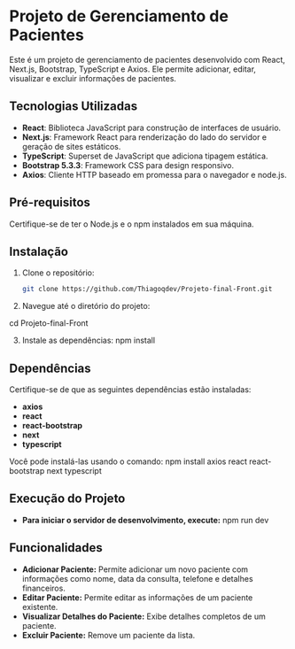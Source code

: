 # Projeto de Gerenciamento de Pacientes

Este é um projeto de gerenciamento de pacientes desenvolvido com React, Next.js, Bootstrap, TypeScript e Axios. Ele permite adicionar, editar, visualizar e excluir informações de pacientes.

## Tecnologias Utilizadas

- **React**: Biblioteca JavaScript para construção de interfaces de usuário.
- **Next.js**: Framework React para renderização do lado do servidor e geração de sites estáticos.
- **TypeScript**: Superset de JavaScript que adiciona tipagem estática.
- **Bootstrap 5.3.3**: Framework CSS para design responsivo.
- **Axios**: Cliente HTTP baseado em promessa para o navegador e node.js.

## Pré-requisitos

Certifique-se de ter o Node.js e o npm instalados em sua máquina.

## Instalação

1. Clone o repositório:

   ```bash
   git clone https://github.com/Thiagoqdev/Projeto-final-Front.git

 2. Navegue até o diretório do projeto:
  
   cd Projeto-final-Front

  3. Instale as dependências:
   npm install

## Dependências
Certifique-se de que as seguintes dependências estão instaladas:
- **axios**
- **react**
- **react-bootstrap**
- **next**
- **typescript**

Você pode instalá-las usando o comando: 
npm install axios react react-bootstrap next typescript


## Execução do Projeto

- **Para iniciar o servidor de desenvolvimento, execute:**
npm run dev


## Funcionalidades
- **Adicionar Paciente:** Permite adicionar um novo paciente com informações como nome, data da consulta, telefone e detalhes financeiros.
- **Editar Paciente:** Permite editar as informações de um paciente existente.
- **Visualizar Detalhes do Paciente:** Exibe detalhes completos de um paciente.
- **Excluir Paciente:** Remove um paciente da lista.
